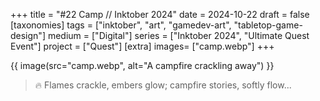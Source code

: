 +++
title = "#22 Camp // Inktober 2024"
date = 2024-10-22
draft =  false
[taxonomies]
tags = ["inktober", "art", "gamedev-art", "tabletop-game-design"]
medium = ["Digital"]
series = ["Inktober 2024", "Ultimate Quest Event"]
project = ["Quest"]
[extra]
images= ["camp.webp"]
+++

{{ image(src="camp.webp", alt="A campfire crackling away") }}

> 🔥 Flames crackle, embers glow; campfire stories, softly flow...
